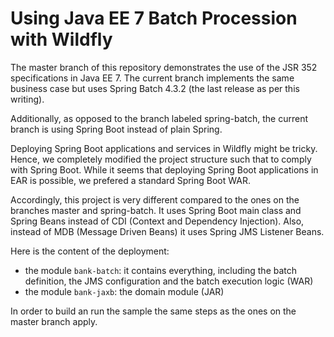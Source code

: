 
# Using Java EE 7 Batch Procession with Wildfly

The master branch of this repository demonstrates the use of the JSR 352 
specifications in Java EE 7. The current branch implements the same business case
but uses Spring Batch 4.3.2 (the last release as per this writing).

Additionally, as opposed to the branch labeled spring-batch, the current branch 
is using Spring Boot instead of plain Spring.

Deploying Spring Boot applications and services in Wildfly might be tricky. Hence,
we completely modified the project structure such that to comply with Spring Boot.
While it seems that deploying Spring Boot applications in EAR is possible, we 
prefered a standard Spring Boot WAR.

Accordingly, this project is very different compared to the ones on the branches 
master and spring-batch. It uses Spring Boot main class and Spring Beans instead 
of CDI (Context and Dependency Injection). Also, instead of MDB (Message Driven Beans)
it uses Spring JMS Listener Beans.

Here is the content of the deployment:
  - the module `bank-batch`: it contains everything, including the batch definition,
    the JMS configuration and the batch execution logic (WAR)
  - the module `bank-jaxb`: the domain module (JAR)

In order to build an run the sample the same steps as the ones on the master branch apply.